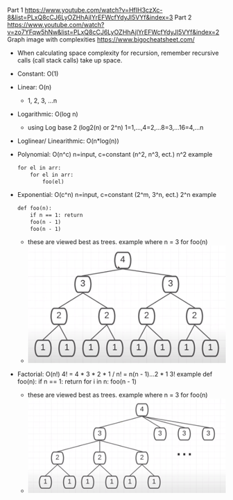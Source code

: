 Part 1  https://www.youtube.com/watch?v=HfIH3czXc-8&list=PLxQ8cCJ6LyOZHhAjIYrEFWcfYdyJl5VYf&index=3
Part 2  https://www.youtube.com/watch?v=zo7YFqw5hNw&list=PLxQ8cCJ6LyOZHhAjIYrEFWcfYdyJl5VYf&index=2
Graph image with complexities https://www.bigocheatsheet.com/

* When calculating space complexity for recursion, remember recursive calls (call stack calls) take
up space.


* Constant: O(1)
* Linear: O(n)  
    * 1, 2, 3, ...n
* Logarithmic: O(log n) 
    * using Log base 2 (log2(n) or 2^n) 1=1,...,4=2,...8=3,...16=4,...n
* Loglinear/ Linearithmic: O(n*log(n))
* Polynomial: O(n^c) n=input, c=constant (n^2, n^3, ect.)
    n^2 example
    ```
    for el in arr:
        for el in arr:
            foo(el)
    ```
* Exponential: O(c^n) n=input, c=constant (2^m, 3^n, ect.)
    2^n example
    ```
    def foo(n):
        if n == 1: return
        foo(n - 1)
        foo(n - 1)
    ```
    * these are viewed best as trees. example where n = 3 for foo(n)
    * ![exponential image](./exponentials.png)
* Factorial: O(n!) 4! = 4 * 3 * 2 * 1 / n! = n(n - 1)...2 * 1
    3! example
    def foo(n):
        if n == 1: return
        for i in n:
            foo(n - 1)
    * these  are viewed best as trees.  example where n = 3 for foo(n)
    * ![factorial image](./factorial.png)

        